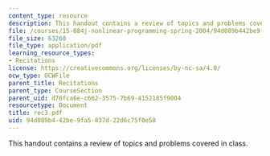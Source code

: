 ```yaml
---
content_type: resource
description: This handout contains a review of topics and problems covered in class.
file: /courses/15-084j-nonlinear-programming-spring-2004/94d089b442be9fa5837d22d6c75f0e58_rec3.pdf
file_size: 63260
file_type: application/pdf
learning_resource_types:
- Recitations
license: https://creativecommons.org/licenses/by-nc-sa/4.0/
ocw_type: OCWFile
parent_title: Recitations
parent_type: CourseSection
parent_uid: d76fca6e-c662-3575-7b69-4152185f9004
resourcetype: Document
title: rec3.pdf
uid: 94d089b4-42be-9fa5-837d-22d6c75f0e58
---
```

This handout contains a review of topics and problems covered in class.